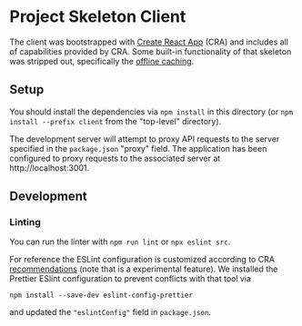 # Project Skeleton Client

The client was bootstrapped with [Create React App](https://github.com/facebookincubator/create-react-app) (CRA) and includes all of capabilities provided by CRA. Some built-in functionality of that skeleton was stripped out, specifically the [offline caching](https://facebook.github.io/create-react-app/docs/making-a-progressive-web-app).

## Setup

You should install the dependencies via `npm install` in this directory (or `npm install --prefix client` from the "top-level" directory).

The development server will attempt to proxy API requests to the server specified in the `package.json` "proxy" field. The application has been configured to proxy requests to the associated server at http://localhost:3001.

## Development

### Linting

You can run the linter with `npm run lint` or `npx eslint src`.

For reference the ESLint configuration is customized according to CRA [recommendations](https://create-react-app.dev/docs/setting-up-your-editor#experimental-extending-the-eslint-config) (note that is a experimental feature).  We installed the Prettier ESlint configuration to prevent conflicts with that tool via

```
npm install --save-dev eslint-config-prettier
```

and updated the `"eslintConfig"` field in `package.json`.
